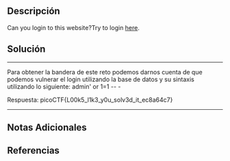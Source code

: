## Descripción

Can you login to this website?Try to login [here](http://saturn.picoctf.net:55368/).
## Solución

***
Para obtener la bandera de este reto podemos darnos cuenta de que podemos vulnerar el login utilizando la base de datos y su sintaxis utilizando lo siguiente: admin' or 1=1 -- -

Respuesta: picoCTF{L00k5_l1k3_y0u_solv3d_it_ec8a64c7}
***
## Notas Adicionales

## Referencias